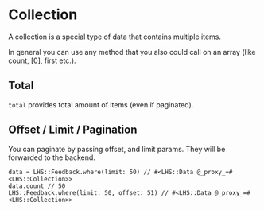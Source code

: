 Collection
===

A collection is a special type of data that contains multiple items.

In general you can use any method that you also could call on an array (like count, [0], first etc.).

## Total

`total` provides total amount of items (even if paginated).

## Offset / Limit / Pagination

You can paginate by passing offset, and limit params. They will be forwarded to the backend.

```
data = LHS::Feedback.where(limit: 50) // #<LHS::Data @_proxy_=#<LHS::Collection>>
data.count // 50
LHS::Feedback.where(limit: 50, offset: 51) // #<LHS::Data @_proxy_=#<LHS::Collection>>
```
